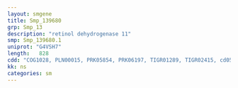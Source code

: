 ```yaml
---
layout: smgene
title: Smp_139680
grp: Smp_13
description: "retinol dehydrogenase 11"
smp: Smp_139680.1
uniprot: "G4VSH7"
length:   828
cdd: "COG1028, PLN00015, PRK05854, PRK06197, TIGR01289, TIGR02415, cd05327, cl21454"
kk: ns
categories: sm
---
```

